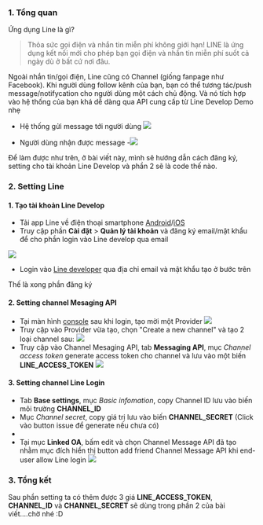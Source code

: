 ### 1. Tổng quan
Ứng dụng Line là gì?
> Thỏa sức gọi điện và nhắn tin miễn phí không giới hạn! LINE là ứng dụng kết nối mới cho phép bạn gọi điện và nhắn tin miễn phí suốt cả ngày dù ở bất cứ nơi đâu.

Ngoài nhắn tin/gọi điện, Line cũng có Channel (giống fanpage như Facebook). Khi người dùng follow kênh của bạn, bạn có thể tương tác/push message/notifycation cho người dùng một cách chủ động. Và nó tích hợp vào hệ thống của bạn khá dễ dàng qua API cung cấp từ Line Develop
Demo nhẹ
- Hệ thống gửi message tới người dùng
![](https://images.viblo.asia/79358319-f69c-413a-8540-11bb5e299e19.png)

- Người dùng nhận được message
-![](https://images.viblo.asia/bed73c07-8200-4311-862f-c66d4bd64d2e.jpg)

Để làm được như trên, ở bài viết này, mình sẽ hướng dẫn cách đăng ký, setting cho tài khoản Line Develop và phần 2 sẽ là code thế nào.

### 2. Setting Line
#### 1. Tạo tài khoản Line Develop
- Tải app Line về điện thoại smartphone [Android](https://play.google.com/store/apps/details?id=jp.naver.line.android&hl=vi)/[iOS](https://apps.apple.com/us/app/line/id443904275)
- Truy cập phần **Cài đặt** > **Quản lý tài khoản** và đăng ký email/mật khẩu để cho phần login vào Line develop qua email

![](https://images.viblo.asia/ac0cc55c-369a-4cae-aac3-ff44ca342aab.png)
- Login vào [Line developer](https://access.line.me/oauth2/v2.1/login?loginState=BbagvU3LHiUBdkhIkCAfiD&loginChannelId=1576775644&returnUri=%2Foauth2%2Fv2.1%2Fauthorize%2Fconsent%3Fscope%3Dprofile%26response_type%3Dcode%26state%3Dj2FCxPSFfslQo9EP%26redirect_uri%3Dhttps%253A%252F%252Faccount.line.biz%252Flogin%252Fline-callback%26client_id%3D1576775644#/) qua địa chỉ email và mật khẩu tạo ở bước trên

Thế là xong phần đăng ký

#### 2. Setting channel Mesaging API
- Tại màn hình [console](https://developers.line.biz/console/?status=success) sau khi login, tạo mời một Provider
![](https://images.viblo.asia/e4a96681-2679-4195-b9c6-e316b086dc76.png)
- Truy cập vào Provider vừa tạo, chọn "Create a new channel" và tạo 2 loại channel sau:
![](https://images.viblo.asia/b38dc16b-acd5-4a06-8a68-e97cb62d8562.png)
- Truy cập vào Channel Mesaging API, tab **Messaging API**, mục *Channel access token* generate access token cho channel và lưu vào một biến **LINE_ACCESS_TOKEN**
![](https://images.viblo.asia/83467e71-c6ab-4e48-8524-b508a72b263f.png)

#### 3. Setting channel Line Login
- Tab **Base settings**, mục *Basic infomation*, copy Channel ID lưu vào biến môi trường **CHANNEL_ID**
- Mục *Channel secret*, copy giá trị lưu vào biến **CHANNEL_SECRET** (Click vào button issue để generate nếu chưa có)
- 
- Tại mục **Linked OA**, bấm edit và chọn Channel Message API đã tạo nhằm mục đích hiển thị button add friend Channel Message API khi end-user allow Line login
![](https://images.viblo.asia/0acf73ec-1d8b-4513-b4a5-0b569cbfb730.png)

### 3. Tổng kết 
Sau phần setting ta có thêm được 3 giá **LINE_ACCESS_TOKEN**, **CHANNEL_ID** và **CHANNEL_SECRET** sẽ dùng trong phần 2 của bài viết....chờ nhé :D